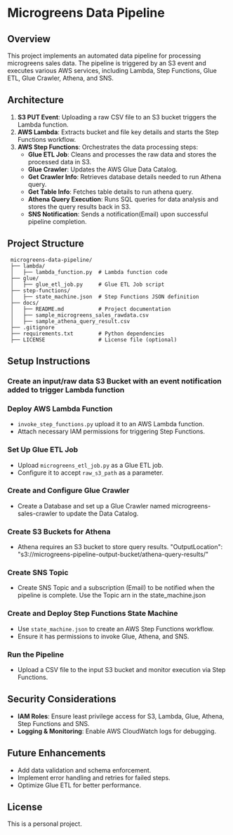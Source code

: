# Microgreens Data Pipeline

## Overview
This project implements an automated data pipeline for processing microgreens sales data. The pipeline is triggered by an S3 event and executes various AWS services, including Lambda, Step Functions, Glue ETL, Glue Crawler, Athena, and SNS.

## Architecture
1. **S3 PUT Event**: Uploading a raw CSV file to an S3 bucket triggers the Lambda function.
2. **AWS Lambda**: Extracts bucket and file key details and starts the Step Functions workflow.
3. **AWS Step Functions**: Orchestrates the data processing steps:
   - **Glue ETL Job**: Cleans and processes the raw data and stores the processed data in S3.
   - **Glue Crawler**: Updates the AWS Glue Data Catalog.
   - **Get Crawler Info**: Retrieves database details needed to run Athena query.
   - **Get Table Info**: Fetches table details to run athena query.
   - **Athena Query Execution**: Runs SQL queries for data analysis and stores the query results back in S3.
   - **SNS Notification**: Sends a notification(Email) upon successful pipeline completion.

## Project Structure
```
 microgreens-data-pipeline/
 ├── lambda/
 │   ├── lambda_function.py  # Lambda function code
 ├── glue/
 │   ├── glue_etl_job.py     # Glue ETL Job script
 ├── step-functions/
 │   ├── state_machine.json  # Step Functions JSON definition
 ├── docs/
 │   ├── README.md           # Project documentation
 │   ├── sample_microgreens_sales_rawdata.csv
 │   ├── sample_athena_query_result.csv
 ├── .gitignore
 ├── requirements.txt        # Python dependencies
 ├── LICENSE                 # License file (optional)
```

## Setup Instructions
### Create an input/raw data S3 Bucket with an event notification added to trigger Lambda function

### Deploy AWS Lambda Function
- `invoke_step_functions.py` upload it to an AWS Lambda function.
- Attach necessary IAM permissions for triggering Step Functions.

### Set Up Glue ETL Job
- Upload `microgreens_etl_job.py` as a Glue ETL job.   
- Configure it to accept `raw_s3_path` as a parameter.

### Create and Configure Glue Crawler
- Create a Database and set up a Glue Crawler named microgreens-sales-crawler to update the Data Catalog.

### Create S3 Buckets for Athena
- Athena requires an S3 bucket to store query results. 
          "OutputLocation": "s3://microgreens-pipeline-output-bucket/athena-query-results/"

### Create SNS Topic
- Create SNS Topic and a subscription (Email) to be notified when the pipeline is complete. Use the Topic arn in the state_machine.json

### Create and Deploy Step Functions State Machine
- Use `state_machine.json` to create an AWS Step Functions workflow.
- Ensure it has permissions to invoke Glue, Athena, and SNS.

### Run the Pipeline
- Upload a CSV file to the input S3 bucket and monitor execution via Step Functions.

## Security Considerations
- **IAM Roles**: Ensure least privilege access for S3, Lambda, Glue, Athena, Step Functions and SNS.
- **Logging & Monitoring**: Enable AWS CloudWatch logs for debugging.

## Future Enhancements
- Add data validation and schema enforcement.
- Implement error handling and retries for failed steps.
- Optimize Glue ETL for better performance.

## License
This is a personal project.
